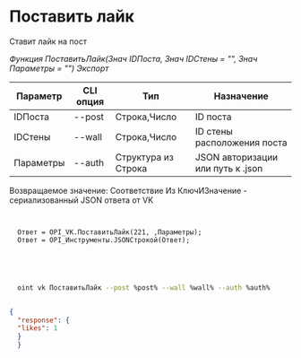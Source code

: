 ﻿---
sidebar_position: 1
---

# Поставить лайк
 Ставит лайк на пост


*Функция ПоставитьЛайк(Знач IDПоста, Знач IDСтены = "", Знач Параметры = "") Экспорт*

  | Параметр | CLI опция | Тип | Назначение |
  |-|-|-|-|
  | IDПоста | --post | Строка,Число | ID поста |
  | IDСтены | --wall | Строка,Число | ID стены расположения поста |
  | Параметры | --auth | Структура из Строка | JSON авторизации или путь к .json |

  
  Возвращаемое значение:   Соответствие Из КлючИЗначение - сериализованный JSON ответа от VK

```bsl title="Пример кода"
	
  
  Ответ = OPI_VK.ПоставитьЛайк(221, ,Параметры);
  Ответ = OPI_Инструменты.JSONСтрокой(Ответ);
  

	
```

```sh title="Пример команды CLI"
    
  oint vk ПоставитьЛайк --post %post% --wall %wall% --auth %auth%


```


```json title="Результат"

{
  "response": {
  "likes": 1
  }
  }

```
